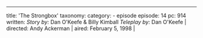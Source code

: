 ---
title: 'The Strongbox'
taxonomy:
    category:
        - episode
episode: 14 
pc: 914         
written: _Story by:_ Dan O'Keefe & Billy Kimball _Teleplay by:_ Dan O'Keefe |
directed: Andy Ackerman                  |
aired: February 5, 1998               |
